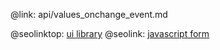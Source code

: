 @link: api/values_onchange_event.md

@seolinktop: [ui library](https://webix.com)
@seolink: [javascript form](https://webix.com/widget/form/)